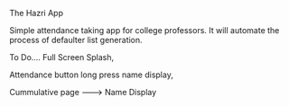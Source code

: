 The Hazri App

Simple attendance taking app for college professors.
It will automate the process of defaulter list generation.


To Do....
Full Screen Splash,

Attendance button long press name display,

Cummulative page ---> Name Display
 
